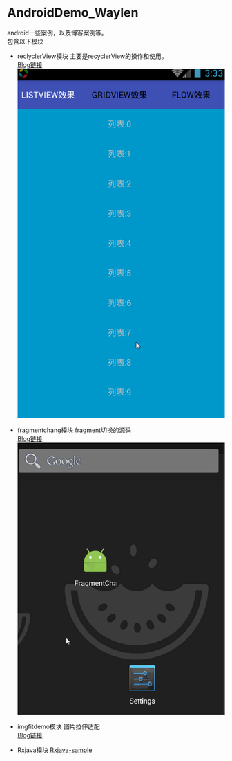 # AndroidDemo_Waylen
android一些案例，以及博客案例等。<br/>
包含以下模块
- reclyclerView模块
 主要是recyclerView的操作和使用。<br/>
 [Blog链接](http://waylenw.github.io/Android/android-recyclerview-one/)<br/>
 ![](https://raw.githubusercontent.com/Waylenw/AndroidDemo_Waylen/master/screen/recyclerView.gif)

- fragmentchang模块
  fragment切换的源码<br/>
  [Blog链接](http://waylenw.github.io/Android/android-fragment-change-one/)<br/>
  ![](https://raw.githubusercontent.com/Waylenw/AndroidDemo_Waylen/master/screen/fragmentchange.gif)

- imgfitdemo模块
 图片拉伸适配<br>
 [Blog链接](http://waylenw.github.io/Android/android-fit-screen-img/)<br/>
  
- Rxjava模块
 [Rxjava-sample](https://github.com/Waylenw/AndroidDemo_Waylen/blob/master/rxjava/src/main/java/com/example/rxjava/RxJavaHelper.java)
 
